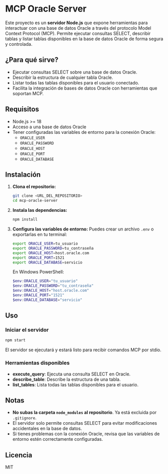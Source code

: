 # MCP Oracle Server

Este proyecto es un **servidor Node.js** que expone herramientas para interactuar con una base de datos Oracle a través del protocolo Model Context Protocol (MCP). Permite ejecutar consultas SELECT, describir tablas y listar tablas disponibles en la base de datos Oracle de forma segura y controlada.

## ¿Para qué sirve?
- Ejecutar consultas SELECT sobre una base de datos Oracle.
- Describir la estructura de cualquier tabla Oracle.
- Listar todas las tablas disponibles para el usuario conectado.
- Facilita la integración de bases de datos Oracle con herramientas que soportan MCP.

## Requisitos
- Node.js >= 18
- Acceso a una base de datos Oracle
- Tener configuradas las variables de entorno para la conexión Oracle:
  - `ORACLE_USER`
  - `ORACLE_PASSWORD`
  - `ORACLE_HOST`
  - `ORACLE_PORT`
  - `ORACLE_DATABASE`

## Instalación
1. **Clona el repositorio:**
   ```sh
   git clone <URL_DEL_REPOSITORIO>
   cd mcp-oracle-server
   ```

2. **Instala las dependencias:**
   ```sh
   npm install
   ```

3. **Configura las variables de entorno:**
   Puedes crear un archivo `.env` o exportarlas en tu terminal:
   ```sh
   export ORACLE_USER=tu_usuario
   export ORACLE_PASSWORD=tu_contraseña
   export ORACLE_HOST=host.oracle.com
   export ORACLE_PORT=1521
   export ORACLE_DATABASE=servicio
   ```
   En Windows PowerShell:
   ```powershell
   $env:ORACLE_USER="tu_usuario"
   $env:ORACLE_PASSWORD="tu_contraseña"
   $env:ORACLE_HOST="host.oracle.com"
   $env:ORACLE_PORT="1521"
   $env:ORACLE_DATABASE="servicio"
   ```

## Uso

### Iniciar el servidor
```sh
npm start
```

El servidor se ejecutará y estará listo para recibir comandos MCP por stdio.

### Herramientas disponibles
- **execute_query**: Ejecuta una consulta SELECT en Oracle.
- **describe_table**: Describe la estructura de una tabla.
- **list_tables**: Lista todas las tablas disponibles para el usuario.

## Notas
- **No subas la carpeta `node_modules` al repositorio**. Ya está excluida por `.gitignore`.
- El servidor solo permite consultas SELECT para evitar modificaciones accidentales en la base de datos.
- Si tienes problemas con la conexión Oracle, revisa que las variables de entorno estén correctamente configuradas.

## Licencia
MIT 